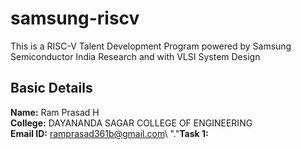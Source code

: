 # samsung-riscv
This is a RISC-V Talent Development Program powered by Samsung Semiconductor India Research and with VLSI System Design
## Basic Details
**Name:** Ram Prasad H\
**College:** DAYANANDA SAGAR COLLEGE OF ENGINEERING\
**Email ID:** ramprasad361b@gmail.com\\
"."**Task 1:**
